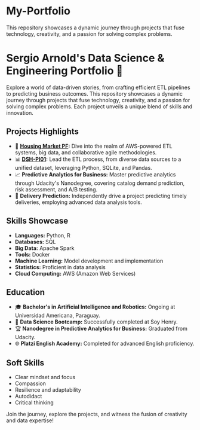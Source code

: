 # My-Portfolio
This repository showcases a dynamic journey through projects that fuse technology, creativity, and a passion for solving complex problems. 

# Sergio Arnold's Data Science & Engineering Portfolio 🚀

Explore a world of data-driven stories, from crafting efficient ETL pipelines to predicting business outcomes. This repository showcases a dynamic journey through projects that fuse technology, creativity, and a passion for solving complex problems. Each project unveils a unique blend of skills and innovation.

## Projects Highlights
- 🏡 **[Housing Market PF](https://github.com/JavieraArrieta/Housing_Market_PF):** Dive into the realm of AWS-powered ETL systems, big data, and collaborative agile methodologies.
- 📊 **[DSH-PI01](/DSH-PI01):** Lead the ETL process, from diverse data sources to a unified dataset, leveraging Python, SQLite, and Pandas.
- 📈 **Predictive Analytics for Business:** Master predictive analytics through Udacity's Nanodegree, covering catalog demand prediction, risk assessment, and A/B testing.
- 🚚 **Delivery Prediction:** Independently drive a project predicting timely deliveries, employing advanced data analysis tools.

## Skills Showcase
- **Languages:** Python, R
- **Databases:** SQL
- **Big Data:** Apache Spark
- **Tools:** Docker
- **Machine Learning:** Model development and implementation
- **Statistics:** Proficient in data analysis
- **Cloud Computing:** AWS (Amazon Web Services)

## Education
- 🎓 **Bachelor's in Artificial Intelligence and Robotics:** Ongoing at Universidad Americana, Paraguay.
- 🚀 **Data Science Bootcamp:** Successfully completed at Soy Henry.
- 🏆 **Nanodegree in Predictive Analytics for Business:** Graduated from Udacity.
- 🌐 **Platzi English Academy:** Completed for advanced English proficiency.

## Soft Skills
- Clear mindset and focus
- Compassion
- Resilience and adaptability
- Autodidact
- Critical thinking

Join the journey, explore the projects, and witness the fusion of creativity and data expertise!

